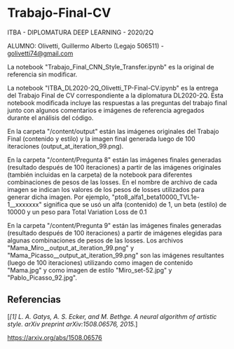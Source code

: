 # Trabajo-Final-CV

ITBA - DIPLOMATURA DEEP LEARNING - 2020/2Q

ALUMNO: Olivetti, Guillermo Alberto (Legajo 506511) - golivetti74@gmail.com


La notebook "Trabajo_Final_CNN_Style_Transfer.ipynb" es la original de referencia sin modificar.

La notebook "ITBA_DL2020-2Q_Olivetti_TP-Final-CV.ipynb" es la entrega del Trabajo Final de CV correspondiente a la diplomatura DL2020-2Q.
Esta notebook modificada incluye las respuestas a las preguntas del trabajo final junto con algunos comentarios e imágenes de referencia agregados durante el análisis del código.

En la carpeta "/content/output" están las imágenes originales del Trabajo Final (contenido y estilo) y la imagen final generada luego de 100 iteraciones (output_at_iteration_99.png).

En la carpeta "/content/Pregunta 8" están las imágenes finales generadas (resultado después de 100 iteraciones) a partir de las imágenes originales (también incluidas en la carpeta) de la notebook para diferentes combinaciones de pesos de las losses.
En el nombre de archivo de cada imagen se indican los valores de los pesos de losses utilizados para generar dicha imagen. Por ejemplo, "pto8_alfa1_beta10000_TVL1e-1__xxxxxxx" significa que se usó un alfa (contenido) de 1, un beta (estilo) de 10000 y un peso para Total Variation Loss de 0.1

En la carpeta "/content/Pregunta 9" están las imágenes finales generadas (resultado después de 100 iteraciones) a partir de imágenes elegidas para algunas combinaciones de pesos de las losses.
Los archivos "Mama_Miro__output_at_iteration_99.png" y "Mama_Picasso__output_at_iteration_99.png" son las imágenes resultantes (luego de 100 iteraciones) utilizando como imagen de contenido "Mama.jpg" y como imagen de estilo "Miro_set-52.jpg" y "Pablo_Picasso_92.jpg".


## Referencias

[_[1] L. A. Gatys, A. S. Ecker, and M. Bethge. A neural algorithm of artistic style. arXiv preprint
arXiv:1508.06576, 2015._]

https://arxiv.org/abs/1508.06576
